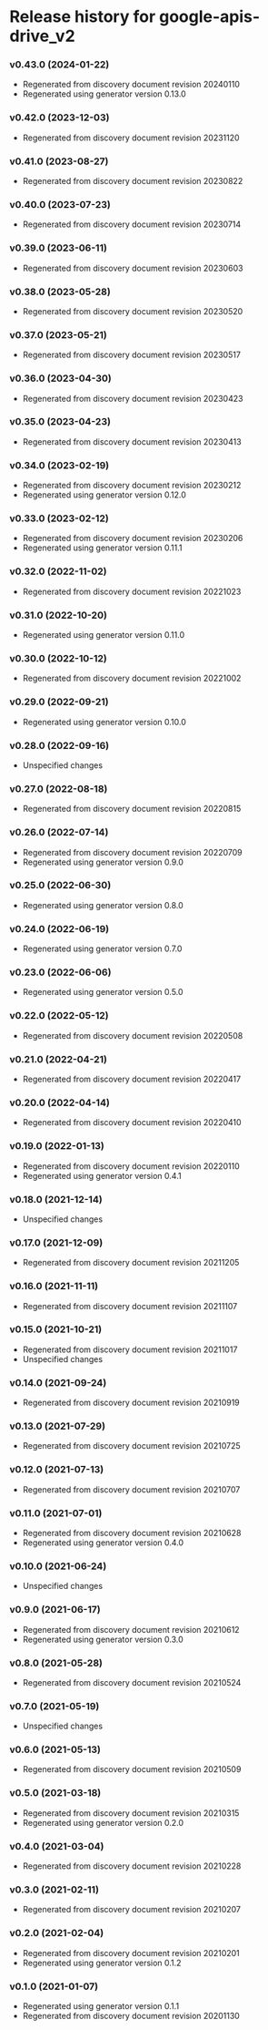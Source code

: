 # Release history for google-apis-drive_v2

### v0.43.0 (2024-01-22)

* Regenerated from discovery document revision 20240110
* Regenerated using generator version 0.13.0

### v0.42.0 (2023-12-03)

* Regenerated from discovery document revision 20231120

### v0.41.0 (2023-08-27)

* Regenerated from discovery document revision 20230822

### v0.40.0 (2023-07-23)

* Regenerated from discovery document revision 20230714

### v0.39.0 (2023-06-11)

* Regenerated from discovery document revision 20230603

### v0.38.0 (2023-05-28)

* Regenerated from discovery document revision 20230520

### v0.37.0 (2023-05-21)

* Regenerated from discovery document revision 20230517

### v0.36.0 (2023-04-30)

* Regenerated from discovery document revision 20230423

### v0.35.0 (2023-04-23)

* Regenerated from discovery document revision 20230413

### v0.34.0 (2023-02-19)

* Regenerated from discovery document revision 20230212
* Regenerated using generator version 0.12.0

### v0.33.0 (2023-02-12)

* Regenerated from discovery document revision 20230206
* Regenerated using generator version 0.11.1

### v0.32.0 (2022-11-02)

* Regenerated from discovery document revision 20221023

### v0.31.0 (2022-10-20)

* Regenerated using generator version 0.11.0

### v0.30.0 (2022-10-12)

* Regenerated from discovery document revision 20221002

### v0.29.0 (2022-09-21)

* Regenerated using generator version 0.10.0

### v0.28.0 (2022-09-16)

* Unspecified changes

### v0.27.0 (2022-08-18)

* Regenerated from discovery document revision 20220815

### v0.26.0 (2022-07-14)

* Regenerated from discovery document revision 20220709
* Regenerated using generator version 0.9.0

### v0.25.0 (2022-06-30)

* Regenerated using generator version 0.8.0

### v0.24.0 (2022-06-19)

* Regenerated using generator version 0.7.0

### v0.23.0 (2022-06-06)

* Regenerated using generator version 0.5.0

### v0.22.0 (2022-05-12)

* Regenerated from discovery document revision 20220508

### v0.21.0 (2022-04-21)

* Regenerated from discovery document revision 20220417

### v0.20.0 (2022-04-14)

* Regenerated from discovery document revision 20220410

### v0.19.0 (2022-01-13)

* Regenerated from discovery document revision 20220110
* Regenerated using generator version 0.4.1

### v0.18.0 (2021-12-14)

* Unspecified changes

### v0.17.0 (2021-12-09)

* Regenerated from discovery document revision 20211205

### v0.16.0 (2021-11-11)

* Regenerated from discovery document revision 20211107

### v0.15.0 (2021-10-21)

* Regenerated from discovery document revision 20211017
* Unspecified changes

### v0.14.0 (2021-09-24)

* Regenerated from discovery document revision 20210919

### v0.13.0 (2021-07-29)

* Regenerated from discovery document revision 20210725

### v0.12.0 (2021-07-13)

* Regenerated from discovery document revision 20210707

### v0.11.0 (2021-07-01)

* Regenerated from discovery document revision 20210628
* Regenerated using generator version 0.4.0

### v0.10.0 (2021-06-24)

* Unspecified changes

### v0.9.0 (2021-06-17)

* Regenerated from discovery document revision 20210612
* Regenerated using generator version 0.3.0

### v0.8.0 (2021-05-28)

* Regenerated from discovery document revision 20210524

### v0.7.0 (2021-05-19)

* Unspecified changes

### v0.6.0 (2021-05-13)

* Regenerated from discovery document revision 20210509

### v0.5.0 (2021-03-18)

* Regenerated from discovery document revision 20210315
* Regenerated using generator version 0.2.0

### v0.4.0 (2021-03-04)

* Regenerated from discovery document revision 20210228

### v0.3.0 (2021-02-11)

* Regenerated from discovery document revision 20210207

### v0.2.0 (2021-02-04)

* Regenerated from discovery document revision 20210201
* Regenerated using generator version 0.1.2

### v0.1.0 (2021-01-07)

* Regenerated using generator version 0.1.1
* Regenerated from discovery document revision 20201130

